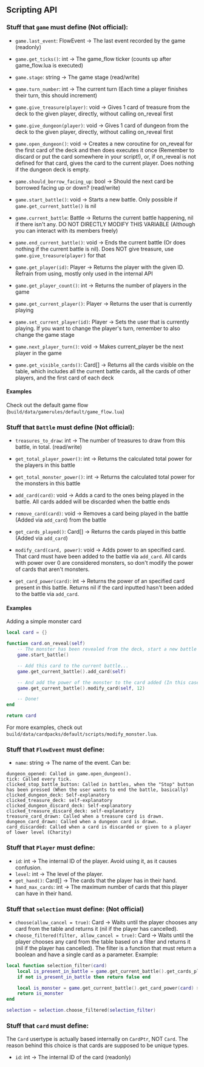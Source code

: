 ## Scripting API
### Stuff that `game` must define (Not official):
- `game.last_event`: FlowEvent -> The last event recorded by the game (readonly)
- `game.get_ticks()`: int -> The game_flow ticker (counts up after game_flow.lua is executed)
- `game.stage`: string -> The game stage (read/write)
- `game.turn_number`: int -> The current turn (Each time a player finishes their turn, this should increment)

- `game.give_treasure(player)`: void -> Gives 1 card of treasure from the deck to the given player, directly, without calling on_reveal first
- `game.give_dungeon(player)`: void -> Gives 1 card of dungeon from the deck to the given player, directly, without calling on_reveal first
- `game.open_dungeon()`: void -> Creates a new coroutine for on_reveal for the first card of the deck and then does executes it once (Remember to discard or put the card somewhere in your script!), or, if on_reveal is not defined for that card, gives the card to the current player. Does nothing if the dungeon deck is empty.
- `game.should_borrow_facing_up`: bool -> Should the next card be borrowed facing up or down? (read/write)

- `game.start_battle()`: void -> Starts a new battle.  Only possible if `game.get_current_battle()` is nil
- `game.current_battle`: Battle -> Returns the current battle happening, nil if there isn't any. DO NOT DIRECTLY MODIFY THIS VARIABLE (Although you can interact with its members freely)
- `game.end_current_battle()`: void -> Ends the current battle (Or does nothing if the current battle is nil). Does NOT give treasure, use `game.give_treasure(player)` for that

- `game.get_player(id)`: Player -> Returns the player with the given ID. Refrain from using, mostly only used in the internal API
- `game.get_player_count()`: int -> Returns the number of players in the game
- `game.get_current_player()`: Player -> Returns the user that is currently playing
- `game.set_current_player(id)`: Player -> Sets the user that is currently playing. If you want to change the player's turn, remember to also change the game stage
- `game.next_player_turn()`: void -> Makes current_player be the next player in the game

- `game.get_visible_cards()`: Card[] -> Returns all the cards visible on the table, which includes all the current battle cards, all the cards of other players, and the first card of each deck

#### Examples
Check out the default game flow (`build/data/gamerules/default/game_flow.lua`)

### Stuff that `Battle` must define (Not official):
- `treasures_to_draw`: int -> The number of treasures to draw from this battle, in total. (read/write)

- `get_total_player_power()`: int -> Returns the calculated total power for the players in this battle
- `get_total_monster_power()`: int -> Returns the calculated total power for the monsters in this battle

- `add_card(card)`: void -> Adds a card to the ones being played in the battle. All cards added will be discarded when the battle ends
- `remove_card(card)`: void -> Removes a card being played in the battle (Added via `add_card`) from the battle
- `get_cards_played()`: Card[] -> Returns the cards played in this battle (Added via `add_card`)

- `modify_card(card, power)`: void -> Adds power to an specified card. That card must have been added to the battle via `add_card`. All cards with power over 0 are considered monsters, so don't modify the power of cards that aren't monsters.
- `get_card_power(card)`: int -> Returns the power of an specified card present in this battle. Returns nil if the card inputted hasn't been added to the battle via `add_card`.

#### Examples
Adding a simple monster card
```lua
local card = {}

function card.on_reveal(self) 
	-- The monster has been revealed from the deck, start a new battle
	game.start_battle()

	-- Add this card to the current battle...
	game.get_current_battle().add_card(self)

	-- And add the power of the monster to the card added (In this case, 12)
	game.get_current_battle().modify_card(self, 12)

	-- Done!
end

return card
```

For more examples, check out `build/data/cardpacks/default/scripts/modify_monster.lua`.

### Stuff that `FlowEvent` must define:
- `name`: string -> The name of the event. Can be:
```
dungeon_opened: Called in game.open_dungeon().
tick: Called every tick.
clicked_stop_battle_button: Called in battles, when the "Stop" button has been pressed (When the user wants to end the battle, basically)
clicked_dungeon_deck: Self-explanatory
clicked_treasure_deck: self-explanatory
clicked_dungeon_discard_deck: Self-explanatory
clicked_treasure_discard_deck: self-explanatory
treasure_card_drawn: Called when a treasure card is drawn.
dungeon_card_drawn: Called when a dungeon card is drawn.
card_discarded: Called when a card is discarded or given to a player of lower level (Charity)
```

### Stuff that `Player` must define:
- `id`: int -> The internal ID of the player. Avoid using it, as it causes confusion.
- `level`: int -> The level of the player.
- `get_hand()`: Card[] -> The cards that the player has in their hand.
- `hand_max_cards`: int -> The maximum number of cards that this player can have in their hand.

### Stuff that `selection` must define: (Not official)
- `choose(allow_cancel = true)`: Card -> Waits until the player chooses any card from the table and returns it (nil if the player has cancelled).
- `choose_filtered(filter, allow_cancel = true)`: Card -> Waits until the player chooses any card from the table based on a filter and returns it (nil if the player has cancelled).
The filter is a function that must return a boolean and have a single card as a parameter. Example:
```lua
local function selection_filter(card)
    local is_present_in_battle = game.get_current_battle().get_cards_played()[card] ~= nil
    if not is_present_in_battle then return false end

    local is_monster = game.get_current_battle().get_card_power(card) > 0
    return is_monster
end

selection = selection.choose_filtered(selection_filter)
```

### Stuff that `card` must define:
The `Card` usertype is actually based internally on `CardPtr`, NOT `Card`. The reason behind this choice is that cards are supposed to be unique types.
- `id`: int -> The internal ID of the card (readonly)